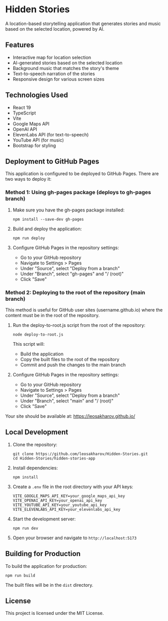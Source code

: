 # Hidden Stories

A location-based storytelling application that generates stories and music based on the selected location, powered by AI.

## Features

- Interactive map for location selection
- AI-generated stories based on the selected location
- Background music that matches the story's theme
- Text-to-speech narration of the stories
- Responsive design for various screen sizes

## Technologies Used

- React 19
- TypeScript
- Vite
- Google Maps API
- OpenAI API
- ElevenLabs API (for text-to-speech)
- YouTube API (for music)
- Bootstrap for styling

## Deployment to GitHub Pages

This application is configured to be deployed to GitHub Pages. There are two ways to deploy it:

### Method 1: Using gh-pages package (deploys to gh-pages branch)

1. Make sure you have the gh-pages package installed:
   ```
   npm install --save-dev gh-pages
   ```

2. Build and deploy the application:
   ```
   npm run deploy
   ```

3. Configure GitHub Pages in the repository settings:
   - Go to your GitHub repository
   - Navigate to Settings > Pages
   - Under "Source", select "Deploy from a branch"
   - Under "Branch", select "gh-pages" and "/ (root)"
   - Click "Save"

### Method 2: Deploying to the root of the repository (main branch)

This method is useful for GitHub user sites (username.github.io) where the content must be in the root of the repository.

1. Run the deploy-to-root.js script from the root of the repository:
   ```
   node deploy-to-root.js
   ```

   This script will:
   - Build the application
   - Copy the built files to the root of the repository
   - Commit and push the changes to the main branch

2. Configure GitHub Pages in the repository settings:
   - Go to your GitHub repository
   - Navigate to Settings > Pages
   - Under "Source", select "Deploy from a branch"
   - Under "Branch", select "main" and "/ (root)"
   - Click "Save"

Your site should be available at: https://leosakharov.github.io/

## Local Development

1. Clone the repository:
   ```
   git clone https://github.com/leosakharov/Hidden-Stories.git
   cd Hidden-Stories/hidden-stories-app
   ```

2. Install dependencies:
   ```
   npm install
   ```

3. Create a `.env` file in the root directory with your API keys:
   ```
   VITE_GOOGLE_MAPS_API_KEY=your_google_maps_api_key
   VITE_OPENAI_API_KEY=your_openai_api_key
   VITE_YOUTUBE_API_KEY=your_youtube_api_key
   VITE_ELEVENLABS_API_KEY=your_elevenlabs_api_key
   ```

4. Start the development server:
   ```
   npm run dev
   ```

5. Open your browser and navigate to `http://localhost:5173`

## Building for Production

To build the application for production:

```
npm run build
```

The built files will be in the `dist` directory.

## License

This project is licensed under the MIT License.
